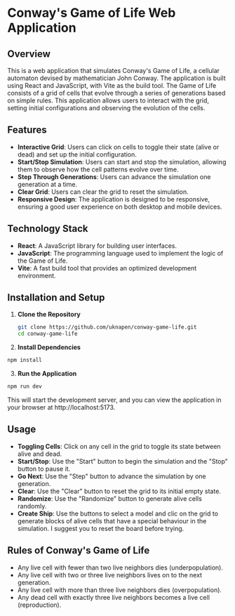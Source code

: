 # Conway's Game of Life Web Application

## Overview

This is a web application that simulates Conway's Game of Life, a cellular automaton devised by mathematician John Conway. The application is built using React and JavaScript, with Vite as the build tool. The Game of Life consists of a grid of cells that evolve through a series of generations based on simple rules. This application allows users to interact with the grid, setting initial configurations and observing the evolution of the cells.

## Features

- **Interactive Grid**: Users can click on cells to toggle their state (alive or dead) and set up the initial configuration.
- **Start/Stop Simulation**: Users can start and stop the simulation, allowing them to observe how the cell patterns evolve over time.
- **Step Through Generations**: Users can advance the simulation one generation at a time.
- **Clear Grid**: Users can clear the grid to reset the simulation.
- **Responsive Design**: The application is designed to be responsive, ensuring a good user experience on both desktop and mobile devices.

## Technology Stack

- **React**: A JavaScript library for building user interfaces.
- **JavaScript**: The programming language used to implement the logic of the Game of Life.
- **Vite**: A fast build tool that provides an optimized development environment.

## Installation and Setup

1. **Clone the Repository**
   ```bash
   git clone https://github.com/uknapen/conway-game-life.git
   cd conway-game-life
   ```
2. **Install Dependencies**
```bash
npm install
```

3. **Run the Application**
```bash
npm run dev
```
This will start the development server, and you can view the application in your browser at http://localhost:5173.

## Usage
- **Toggling Cells**: Click on any cell in the grid to toggle its state between alive and dead.
- **Start/Stop**: Use the "Start" button to begin the simulation and the "Stop" button to pause it.
- **Go Next**: Use the "Step" button to advance the simulation by one generation.
- **Clear**: Use the "Clear" button to reset the grid to its initial empty state.
- **Randomize**: Use the "Randomize" button to generate alive cells randomly.
- **Create Ship**: Use the buttons to select a model and clic on the grid to generate blocks of alive cells that have a special behaviour in the simulation. I suggest you to reset the board before trying.
  
## Rules of Conway's Game of Life
- Any live cell with fewer than two live neighbors dies (underpopulation).
- Any live cell with two or three live neighbors lives on to the next generation.
- Any live cell with more than three live neighbors dies (overpopulation).
- Any dead cell with exactly three live neighbors becomes a live cell (reproduction).

